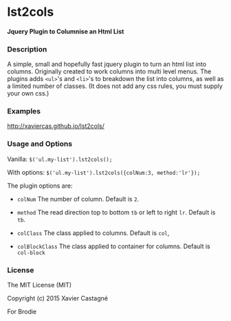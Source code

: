 # lst2cols

#### Jquery Plugin to Columnise an Html List

### Description

A simple, small and hopefully fast jquery plugin to turn an html list into columns. Originally created to work columns into 
multi level menus. The plugins adds `<ul>`'s and `<li>`'s to breakdown the list into columns, as well as a limited number 
of classes. (It does not add any css rules, you must supply your own css.) 

### Examples

http://xaviercas.github.io/lst2cols/


### Usage and Options

Vanilla: ` $('ul.my-list').lst2cols(); `

With options: ` $('ul.my-list').lst2cols({colNum:3, method:'lr'}); `

The plugin options are:

* `colNum` The number of column. Default is `2`.

* `method` The read direction top to bottom `tb` or left to right `lr`. Default is `tb`.

* `colClass` The class applied to columns. Default is `col`,
            
* `colBlockClass` The class applied to container for columns. Default is `col-block`

### License

The MIT License (MIT)

Copyright (c) 2015 Xavier Castagné

For Brodie